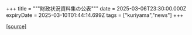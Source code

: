 +++
title = """財政状況資料集の公表"""
date = 2025-03-06T23:30:00.000Z
expiryDate = 2025-03-10T01:44:14.699Z
tags = ["kuriyama","news"]
+++


[[source]](https://www.town.kuriyama.hokkaido.jp/soshiki/32/597.html)
